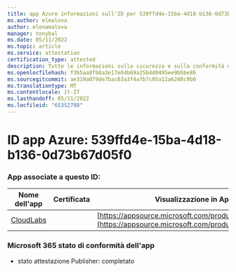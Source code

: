 ```yaml
---
title: app Azure informazioni sull'ID per 539ffd4e-15ba-4d18-b136-0d73b67d05f0
ms.author: elmalova
author: elenamalova
manager: tonybal
ms.date: 05/11/2022
ms.topic: article
ms.service: attestation
certification_type: attested
description: Tutte le informazioni sulla sicurezza e sulla conformità disponibili per 539ffd4e-15ba-4d18-b136-0d73b67d05f0.
ms.openlocfilehash: f3b5aa8fb8a3e17e04b69a25b4d0495ee9bbbe86
ms.sourcegitcommit: ae319a079de7bac03a3f4afb7c95a12a6248c9b0
ms.translationtype: MT
ms.contentlocale: it-IT
ms.lasthandoff: 05/11/2022
ms.locfileid: "65352798"
---
```

# <a name="azure-app-id-539ffd4e-15ba-4d18-b136-0d73b67d05f0"></a>ID app Azure: 539ffd4e-15ba-4d18-b136-0d73b67d05f0


### <a name="apps-associated-with-this-id"></a>App associate a questo ID:
| **Nome dell'app** | **Certificata** | **Visualizzazione in AppSource** |
|--------------|---------------|-----------------------|
| [CloudLabs](../forward/WA200003273.md) |  | [https://appsource.microsoft.com/product/office/WA200003273](https://appsource.microsoft.com/product/office/WA200003273) |

### <a name="microsoft-365-app-compliance-status"></a>Microsoft 365 stato di conformità dell'app
- stato attestazione Publisher: completato
